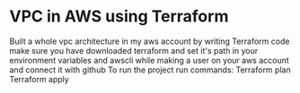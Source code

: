 # VPC in AWS using Terraform
 Built a whole vpc architecture in my aws account by writing Terraform code make sure you have downloaded terraform and set it's path in your environment variables and awscli while making a user on your aws account and connect it with github 
 To run the project run commands:
 Terraform plan
 Terraform apply
